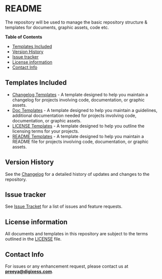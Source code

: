 
# README

The repository will be used to manage the basic repository structure & templates for documents, graphic assets, code etc.

**Table of Contents**

- [Templates Included](#templates-included)
- [Version History](#version-history)
- [Issue tracker](#issue-tracker)
- [License information](#license-information)
- [Contact Info](#contact-info)

## Templates Included

- [Changelog Templates](/templates/changelog "Changelog Template") - A template designed to help you maintain a changelog for projects involving code, documentation, or graphic assets.
- [Doc Templates](/templates/document "Document Template") -  A template designed to help you maintain a guidelines, additional documentation needed for projects involving code, documentation, or graphic assets.
- [LICENSE Templates](/templates/license "License Template") - A template designed to help you outline the licensing terms for your projects.
- [README Templates](/templates/readme "README Template") - A template designed to help you maintain a README file for projects involving code, documentation, or graphic assets.

## Version History

See the [Changelog](/CHANGELOG.md "Changelog") for a detailed history of updates and changes to the repository.


## Issue tracker

See [Issue Tracket](https://github.com/DigiXess/repo-templates/issues "GitHub Issues") for a list of issues and feature requests.

## License information

All documents and templates in this repository are subject to the terms outlined in the [LICENSE](/LICENSE.md "License") file.

## Contact Info

For issues or any enhancement request, please contact us at **[preeya@digixess.com](mailto:preeya@digixess.com?subject=repo%20basics)**.
